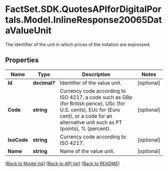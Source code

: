 # FactSet.SDK.QuotesAPIforDigitalPortals.Model.InlineResponse20065DataValueUnit
The identifier of the unit in which prices of the notation are expressed.

## Properties

Name | Type | Description | Notes
------------ | ------------- | ------------- | -------------
**Id** | **decimal?** | Identifier of the value unit. | [optional] 
**Code** | **string** | Currency code according to ISO 4217, a code such as GBp (for British pence), USc (for U.S. cents), EUc for (Euro cent), or a code for an alternative unit such as PT (points), % (percent). | [optional] 
**IsoCode** | **string** | Currency code according to ISO 4217. | [optional] 
**Name** | **string** | Name of the value unit. | [optional] 

[[Back to Model list]](../README.md#documentation-for-models) [[Back to API list]](../README.md#documentation-for-api-endpoints) [[Back to README]](../README.md)

